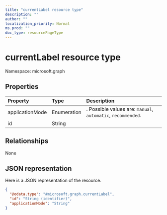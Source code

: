 ```yaml
---
title: "currentLabel resource type"
description: ""
author: ""
localization_priority: Normal
ms.prod: ""
doc_type: resourcePageType
---
```


# currentLabel resource type


Namespace: microsoft.graph



## Properties
|Property|Type|Description|
|:---|:---|:---|
|applicationMode|Enumeration|. Possible values are: `manual`, `automatic`, `recommended`.|
|id|String||

## Relationships
None

## JSON representation
Here is a JSON representation of the resource.
<!-- {
  "blockType": "resource",
  "@odata.type": "microsoft.graph.currentLabel"
}
-->
``` json
{
  "@odata.type": "#microsoft.graph.currentLabel",
  "id": "String (identifier)",
  "applicationMode": "String"
}
```

